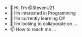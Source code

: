- 👋 Hi, I’m @StevenU21
- 👀 I’m interested in Programming
- 🌱 I’m currently learning C#
- 💞️ I’m looking to collaborate on ...
- 📫 How to reach me ...

<!---
StevenU21/StevenU21 is a ✨ special ✨ repository because its `README.md` (this file) appears on your GitHub profile.
You can click the Preview link to take a look at your changes.
--->
